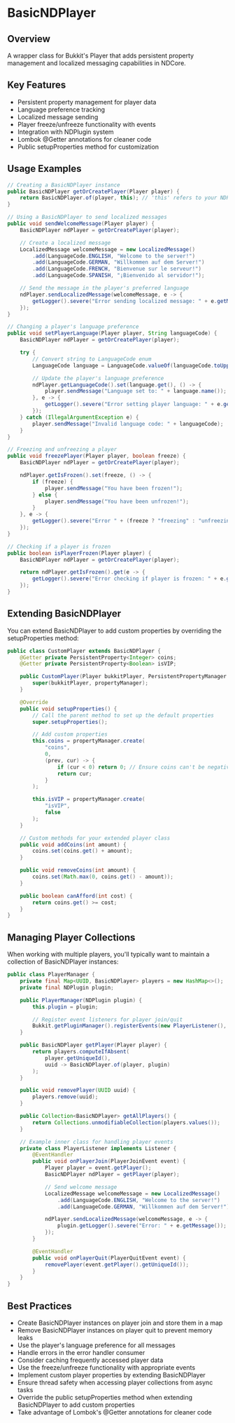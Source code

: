 # BasicNDPlayer

## Overview

A wrapper class for Bukkit's Player that adds persistent property management and localized messaging capabilities in NDCore.

## Key Features

- Persistent property management for player data
- Language preference tracking
- Localized message sending
- Player freeze/unfreeze functionality with events
- Integration with NDPlugin system
- Lombok @Getter annotations for cleaner code
- Public setupProperties method for customization

## Usage Examples

```java
// Creating a BasicNDPlayer instance
public BasicNDPlayer getOrCreatePlayer(Player player) {
    return BasicNDPlayer.of(player, this); // 'this' refers to your NDPlugin instance
}

// Using a BasicNDPlayer to send localized messages
public void sendWelcomeMessage(Player player) {
    BasicNDPlayer ndPlayer = getOrCreatePlayer(player);

    // Create a localized message
    LocalizedMessage welcomeMessage = new LocalizedMessage()
        .add(LanguageCode.ENGLISH, "Welcome to the server!")
        .add(LanguageCode.GERMAN, "Willkommen auf dem Server!")
        .add(LanguageCode.FRENCH, "Bienvenue sur le serveur!")
        .add(LanguageCode.SPANISH, "¡Bienvenido al servidor!");

    // Send the message in the player's preferred language
    ndPlayer.sendLocalizedMessage(welcomeMessage, e -> {
        getLogger().severe("Error sending localized message: " + e.getMessage());
    });
}

// Changing a player's language preference
public void setPlayerLanguage(Player player, String languageCode) {
    BasicNDPlayer ndPlayer = getOrCreatePlayer(player);

    try {
        // Convert string to LanguageCode enum
        LanguageCode language = LanguageCode.valueOf(languageCode.toUpperCase());

        // Update the player's language preference
        ndPlayer.getLanguageCode().set(language.get(), () -> {
            player.sendMessage("Language set to: " + language.name());
        }, e -> {
            getLogger().severe("Error setting player language: " + e.getMessage());
        });
    } catch (IllegalArgumentException e) {
        player.sendMessage("Invalid language code: " + languageCode);
    }
}

// Freezing and unfreezing a player
public void freezePlayer(Player player, boolean freeze) {
    BasicNDPlayer ndPlayer = getOrCreatePlayer(player);

    ndPlayer.getIsFrozen().set(freeze, () -> {
        if (freeze) {
            player.sendMessage("You have been frozen!");
        } else {
            player.sendMessage("You have been unfrozen!");
        }
    }, e -> {
        getLogger().severe("Error " + (freeze ? "freezing" : "unfreezing") + " player: " + e.getMessage());
    });
}

// Checking if a player is frozen
public boolean isPlayerFrozen(Player player) {
    BasicNDPlayer ndPlayer = getOrCreatePlayer(player);

    return ndPlayer.getIsFrozen().get(e -> {
        getLogger().severe("Error checking if player is frozen: " + e.getMessage());
    });
}
```

## Extending BasicNDPlayer

You can extend BasicNDPlayer to add custom properties by overriding the setupProperties method:

```java
public class CustomPlayer extends BasicNDPlayer {
    @Getter private PersistentProperty<Integer> coins;
    @Getter private PersistentProperty<Boolean> isVIP;

    public CustomPlayer(Player bukkitPlayer, PersistentPropertyManager propertyManager) {
        super(bukkitPlayer, propertyManager);
    }

    @Override
    public void setupProperties() {
        // Call the parent method to set up the default properties
        super.setupProperties();

        // Add custom properties
        this.coins = propertyManager.create(
            "coins",
            0,
            (prev, cur) -> {
                if (cur < 0) return 0; // Ensure coins can't be negative
                return cur;
            }
        );

        this.isVIP = propertyManager.create(
            "isVIP",
            false
        );
    }

    // Custom methods for your extended player class
    public void addCoins(int amount) {
        coins.set(coins.get() + amount);
    }

    public void removeCoins(int amount) {
        coins.set(Math.max(0, coins.get() - amount));
    }

    public boolean canAfford(int cost) {
        return coins.get() >= cost;
    }
}
```

## Managing Player Collections

When working with multiple players, you'll typically want to maintain a collection of BasicNDPlayer instances:

```java
public class PlayerManager {
    private final Map<UUID, BasicNDPlayer> players = new HashMap<>();
    private final NDPlugin plugin;

    public PlayerManager(NDPlugin plugin) {
        this.plugin = plugin;

        // Register event listeners for player join/quit
        Bukkit.getPluginManager().registerEvents(new PlayerListener(), plugin);
    }

    public BasicNDPlayer getPlayer(Player player) {
        return players.computeIfAbsent(
            player.getUniqueId(), 
            uuid -> BasicNDPlayer.of(player, plugin)
        );
    }

    public void removePlayer(UUID uuid) {
        players.remove(uuid);
    }

    public Collection<BasicNDPlayer> getAllPlayers() {
        return Collections.unmodifiableCollection(players.values());
    }

    // Example inner class for handling player events
    private class PlayerListener implements Listener {
        @EventHandler
        public void onPlayerJoin(PlayerJoinEvent event) {
            Player player = event.getPlayer();
            BasicNDPlayer ndPlayer = getPlayer(player);

            // Send welcome message
            LocalizedMessage welcomeMessage = new LocalizedMessage()
                .add(LanguageCode.ENGLISH, "Welcome to the server!")
                .add(LanguageCode.GERMAN, "Willkommen auf dem Server!");

            ndPlayer.sendLocalizedMessage(welcomeMessage, e -> {
                plugin.getLogger().severe("Error: " + e.getMessage());
            });
        }

        @EventHandler
        public void onPlayerQuit(PlayerQuitEvent event) {
            removePlayer(event.getPlayer().getUniqueId());
        }
    }
}
```

## Best Practices

- Create BasicNDPlayer instances on player join and store them in a map
- Remove BasicNDPlayer instances on player quit to prevent memory leaks
- Use the player's language preference for all messages
- Handle errors in the error handler consumer
- Consider caching frequently accessed player data
- Use the freeze/unfreeze functionality with appropriate events
- Implement custom player properties by extending BasicNDPlayer
- Ensure thread safety when accessing player collections from async tasks
- Override the public setupProperties method when extending BasicNDPlayer to add custom properties
- Take advantage of Lombok's @Getter annotations for cleaner code
